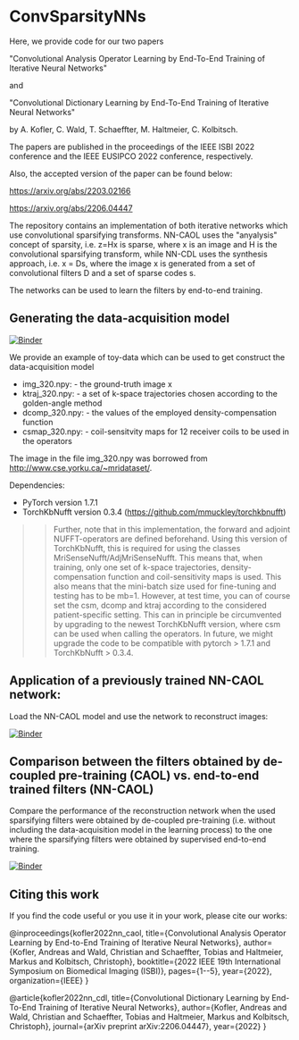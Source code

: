 # ConvSparsityNNs
Here, we provide code for our two papers

"Convolutional Analysis Operator Learning by End-To-End Training of Iterative Neural Networks"

and 

"Convolutional Dictionary Learning by End-To-End Training of Iterative Neural Networks"

by A. Kofler, C. Wald,  T. Schaeffter, M. Haltmeier, C. Kolbitsch.

The papers are published in the proceedings of the IEEE ISBI 2022 conference and the IEEE EUSIPCO 2022 conference, respectively. 

Also, the accepted version of the paper can be found below:

https://arxiv.org/abs/2203.02166

https://arxiv.org/abs/2206.04447

The repository contains an implementation of both iterative networks which use convolutional sparsifying transforms.
NN-CAOL uses the "anyalysis" concept of sparsity, i.e. z=Hx is sparse, where x is an image and H is the convolutional sparsifying transform, while NN-CDL uses the synthesis approach, i.e. x = Ds, where the image x is generated from a set of convolutional filters D and a set of sparse codes s.

The networks can be used to learn the filters by end-to-end training.

## Generating the data-acquisition model

[![Binder](https://mybinder.org/badge_logo.svg)](https://mybinder.org/v2/gh/koflera/ConvSparsityNNs/main?labpath=basic_example.ipynb)

We provide an example of toy-data which can be used to get construct the data-acquisition model 
- img_320.npy:    -  the ground-truth image x
- ktraj_320.npy:  -  a set of k-space trajectories chosen according to the golden-angle method
- dcomp_320.npy:  -  the values of the employed density-compensation function
- csmap_320.npy:  -  coil-sensitvity maps for 12 receiver coils to be used in the operators

The image in the file img_320.npy was borrowed from http://www.cse.yorku.ca/~mridataset/.

Dependencies:
- PyTorch version 1.7.1 
- TorchKbNufft version 0.3.4 (https://github.com/mmuckley/torchkbnufft)

>> Further, note that in this implementation, the forward and adjoint NUFFT-operators are defined beforehand. 
Using this version of TorchKbNufft, this is required for using the classes MriSenseNufft/AdjMriSenseNufft. 
This means that, when training, only one set of k-space trajectories, density-compensation function and coil-sensitivity maps is used. 
This also means that the mini-batch size used for fine-tuning and testing has to be mb=1. 
However, at test time, you can of course set the csm, dcomp and ktraj according to the considered patient-specific setting.
This can in principle be circumvented by upgrading to the newest TorchKbNufft version, where csm can be used when calling the operators. 
In future, we might upgrade the code to be compatible with pytorch > 1.7.1 and TorchKbNufft > 0.3.4.

## Application of a previously trained NN-CAOL network:

Load the NN-CAOL model and use the network to reconstruct images:

[![Binder](https://mybinder.org/badge_logo.svg)](https://mybinder.org/v2/gh/koflera/ConvSparsityNNs/main?labpath=nn_caol_test.ipynb)

## Comparison between the filters obtained by de-coupled pre-training (CAOL) vs. end-to-end trained filters (NN-CAOL)

Compare the performance of the reconstruction network when the used sparsifying filters were obtained by de-coupled pre-training (i.e. without including the data-acquisition model in the learning process) to the one where the sparsifying filters were obtained by supervised end-to-end training.

[![Binder](https://mybinder.org/badge_logo.svg)](https://mybinder.org/v2/gh/koflera/ConvSparsityNNs/main?labpath=nn_caol_test.ipynb)

## Citing this work
If you find the code useful or you use it in your work, please cite our works:

@inproceedings{kofler2022nn_caol,
  title={Convolutional Analysis Operator Learning by End-to-End Training of Iterative Neural Networks},
  author={Kofler, Andreas and Wald, Christian and Schaeffter, Tobias and Haltmeier, Markus and Kolbitsch, Christoph},
  booktitle={2022 IEEE 19th International Symposium on Biomedical Imaging (ISBI)},
  pages={1--5},
  year={2022},
  organization={IEEE}
}

@article{kofler2022nn_cdl,
  title={Convolutional Dictionary Learning by End-To-End Training of Iterative Neural Networks},
  author={Kofler, Andreas and Wald, Christian and Schaeffter, Tobias and Haltmeier, Markus and Kolbitsch, Christoph},
  journal={arXiv preprint arXiv:2206.04447},
  year={2022}
}
